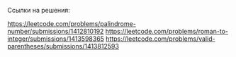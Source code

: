 Ссылки на решения:

https://leetcode.com/problems/palindrome-number/submissions/1412810192
https://leetcode.com/problems/roman-to-integer/submissions/1413598365
https://leetcode.com/problems/valid-parentheses/submissions/1413812593

